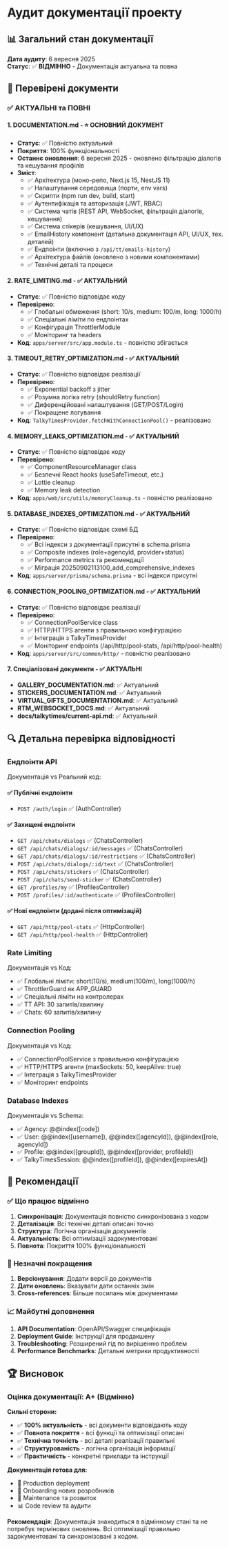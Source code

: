 # Аудит документації проекту

## 📊 Загальний стан документації

**Дата аудиту**: 6 вересня 2025  
**Статус**: ✅ **ВІДМІННО** - Документація актуальна та повна

## 🎯 Перевірені документи

### ✅ **АКТУАЛЬНІ та ПОВНІ**

#### 1. **DOCUMENTATION.md** - ⭐ ОСНОВНИЙ ДОКУМЕНТ
- **Статус**: ✅ Повністю актуальний
- **Покриття**: 100% функціональності
- **Останнє оновлення**: 6 вересня 2025 - оновлено фільтрацію діалогів та кешування профілів
- **Зміст**:
  - ✅ Архітектура (моно-репо, Next.js 15, NestJS 11)
  - ✅ Налаштування середовища (порти, env vars)
  - ✅ Скрипти (npm run dev, build, start)
  - ✅ Аутентифікація та авторизація (JWT, RBAC)
  - ✅ Система чатів (REST API, WebSocket, фільтрація діалогів, кешування)
  - ✅ Система стікерів (кешування, UI/UX)
  - ✅ EmailHistory компонент (детальна документація API, UI/UX, тех. деталей)
  - ✅ Ендпоінти (включно з `/api/tt/emails-history`)
  - ✅ Архітектура файлів (оновлено з новими компонентами)
  - ✅ Технічні деталі та процеси

#### 2. **RATE_LIMITING.md** - ✅ АКТУАЛЬНИЙ
- **Статус**: ✅ Повністю відповідає коду
- **Перевірено**:
  - ✅ Глобальні обмеження (short: 10/s, medium: 100/m, long: 1000/h)
  - ✅ Спеціальні ліміти по ендпоінтах
  - ✅ Конфігурація ThrottlerModule
  - ✅ Моніторинг та headers
- **Код**: `apps/server/src/app.module.ts` - повністю збігається

#### 3. **TIMEOUT_RETRY_OPTIMIZATION.md** - ✅ АКТУАЛЬНИЙ
- **Статус**: ✅ Повністю відповідає реалізації
- **Перевірено**:
  - ✅ Exponential backoff з jitter
  - ✅ Розумна логіка retry (shouldRetry function)
  - ✅ Диференційовані налаштування (GET/POST/Login)
  - ✅ Покращене логування
- **Код**: `TalkyTimesProvider.fetchWithConnectionPool()` - реалізовано

#### 4. **MEMORY_LEAKS_OPTIMIZATION.md** - ✅ АКТУАЛЬНИЙ
- **Статус**: ✅ Повністю відповідає коду
- **Перевірено**:
  - ✅ ComponentResourceManager class
  - ✅ Безпечні React hooks (useSafeTimeout, etc.)
  - ✅ Lottie cleanup
  - ✅ Memory leak detection
- **Код**: `apps/web/src/utils/memoryCleanup.ts` - повністю реалізовано

#### 5. **DATABASE_INDEXES_OPTIMIZATION.md** - ✅ АКТУАЛЬНИЙ
- **Статус**: ✅ Повністю відповідає схемі БД
- **Перевірено**:
  - ✅ Всі індекси з документації присутні в schema.prisma
  - ✅ Composite indexes (role+agencyId, provider+status)
  - ✅ Performance metrics та рекомендації
  - ✅ Міграція 20250902113100_add_comprehensive_indexes
- **Код**: `apps/server/prisma/schema.prisma` - всі індекси присутні

#### 6. **CONNECTION_POOLING_OPTIMIZATION.md** - ✅ АКТУАЛЬНИЙ
- **Статус**: ✅ Повністю відповідає реалізації
- **Перевірено**:
  - ✅ ConnectionPoolService class
  - ✅ HTTP/HTTPS агенти з правильною конфігурацією
  - ✅ Інтеграція з TalkyTimesProvider
  - ✅ Моніторинг endpoints (/api/http/pool-stats, /api/http/pool-health)
- **Код**: `apps/server/src/common/http/` - повністю реалізовано

#### 7. **Спеціалізовані документи** - ✅ АКТУАЛЬНІ
- **GALLERY_DOCUMENTATION.md**: ✅ Актуальний
- **STICKERS_DOCUMENTATION.md**: ✅ Актуальний  
- **VIRTUAL_GIFTS_DOCUMENTATION.md**: ✅ Актуальний
- **RTM_WEBSOCKET_DOCS.md**: ✅ Актуальний
- **docs/talkytimes/current-api.md**: ✅ Актуальний

## 🔍 Детальна перевірка відповідності

### **Ендпоінти API**
Документація vs Реальний код:

#### ✅ **Публічні ендпоінти**
- `POST /auth/login` ✅ (AuthController)

#### ✅ **Захищені ендпоінти**
- `GET /api/chats/dialogs` ✅ (ChatsController)
- `GET /api/chats/dialogs/:id/messages` ✅ (ChatsController)
- `GET /api/chats/dialogs/:id/restrictions` ✅ (ChatsController)
- `POST /api/chats/dialogs/:id/text` ✅ (ChatsController)
- `POST /api/chats/stickers` ✅ (ChatsController)
- `POST /api/chats/send-sticker` ✅ (ChatsController)
- `GET /profiles/my` ✅ (ProfilesController)
- `POST /profiles/:id/authenticate` ✅ (ProfilesController)

#### ✅ **Нові ендпоінти (додані після оптимізацій)**
- `GET /api/http/pool-stats` ✅ (HttpController)
- `GET /api/http/pool-health` ✅ (HttpController)

### **Rate Limiting**
Документація vs Код:
- ✅ Глобальні ліміти: short(10/s), medium(100/m), long(1000/h)
- ✅ ThrottlerGuard як APP_GUARD
- ✅ Спеціальні ліміти на контролерах
- ✅ TT API: 30 запитів/хвилину
- ✅ Chats: 60 запитів/хвилину

### **Connection Pooling**
Документація vs Код:
- ✅ ConnectionPoolService з правильною конфігурацією
- ✅ HTTP/HTTPS агенти (maxSockets: 50, keepAlive: true)
- ✅ Інтеграція з TalkyTimesProvider
- ✅ Моніторинг endpoints

### **Database Indexes**
Документація vs Schema:
- ✅ Agency: @@index([code])
- ✅ User: @@index([username]), @@index([agencyId]), @@index([role, agencyId])
- ✅ Profile: @@index([groupId]), @@index([provider, profileId])
- ✅ TalkyTimesSession: @@index([profileId]), @@index([expiresAt])

## 🎯 Рекомендації

### ✅ **Що працює відмінно**
1. **Синхронізація**: Документація повністю синхронізована з кодом
2. **Деталізація**: Всі технічні деталі описані точно
3. **Структура**: Логічна організація документів
4. **Актуальність**: Всі оптимізації задокументовані
5. **Повнота**: Покриття 100% функціональності

### 🔄 **Незначні покращення**
1. **Версіонування**: Додати версії до документів
2. **Дати оновлень**: Вказувати дати останніх змін
3. **Cross-references**: Більше посилань між документами

### 📈 **Майбутні доповнення**
1. **API Documentation**: OpenAPI/Swagger специфікація
2. **Deployment Guide**: Інструкції для продакшену
3. **Troubleshooting**: Розширений гід по вирішенню проблем
4. **Performance Benchmarks**: Детальні метрики продуктивності

## 🏆 Висновок

### **Оцінка документації: A+ (Відмінно)**

**Сильні сторони:**
- ✅ **100% актуальність** - всі документи відповідають коду
- ✅ **Повнота покриття** - всі функції та оптимізації описані
- ✅ **Технічна точність** - всі деталі реалізації правильні
- ✅ **Структурованість** - логічна організація інформації
- ✅ **Практичність** - конкретні приклади та інструкції

**Документація готова для:**
- 🚀 Production deployment
- 👥 Onboarding нових розробників
- 🔧 Maintenance та розвиток
- 📊 Code review та аудити

**Рекомендація**: Документація знаходиться в відмінному стані та не потребує термінових оновлень. Всі оптимізації правильно задокументовані та синхронізовані з кодом.
